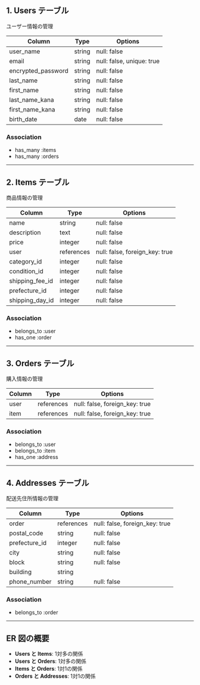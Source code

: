 ## 1. Users テーブル
ユーザー情報の管理

| Column              | Type     | Options                             |
|---------------------|----------|-------------------------------------|
| user_name           | string   | null: false                         |
| email               | string   | null: false, unique: true           |
| encrypted_password  | string   | null: false                         |
| last_name           | string   | null: false                         |
| first_name          | string   | null: false                         |
| last_name_kana      | string   | null: false                         | 
| first_name_kana     | string   | null: false                         |
| birth_date          | date     | null: false                         |

### Association
- has_many :items
- has_many :orders

---

## 2. Items テーブル
商品情報の管理

| Column                | Type       | Options                             |
|-----------------------|------------|-------------------------------------|
| name                  | string     | null: false                         |
| description           | text       | null: false                         |
| price                 | integer    | null: false                         |
| user                  | references | null: false, foreign_key: true      |
| category_id           | integer    | null: false                         |
| condition_id          | integer    | null: false                         |
| shipping_fee_id       | integer    | null: false                         |
| prefecture_id         | integer    | null: false                         |
| shipping_day_id       | integer    | null: false                         |

### Association
- belongs_to :user
- has_one :order

---

## 3. Orders テーブル
購入情報の管理

| Column     | Type       | Options                             |
|------------|------------|-------------------------------------|
| user       | references | null: false, foreign_key: true      |
| item       | references | null: false, foreign_key: true      |

### Association
- belongs_to :user
- belongs_to :item
- has_one :address

---

## 4. Addresses テーブル
配送先住所情報の管理

| Column        | Type       | Options                             |
|---------------|------------|-------------------------------------|
| order         | references | null: false, foreign_key: true      |
| postal_code   | string     | null: false                         |
| prefecture_id | integer    | null: false                         |
| city          | string     | null: false                         |
| block         | string     | null: false                         |
| building      | string     |                                     |
| phone_number  | string     | null: false                         |

### Association
- belongs_to :order

---

## ER 図の概要
- **Users と Items**: 1対多の関係
- **Users と Orders**: 1対多の関係
- **Items と Orders**: 1対1の関係
- **Orders と Addresses**: 1対1の関係


